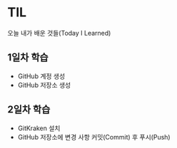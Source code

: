 # TIL
오늘 내가 배운 것들(Today I Learned)


## 1일차 학습
 - GitHub 계정 생성
 - GitHub 저장소 생성

## 2일차 학습
 - GitKraken 설치
 - GitHub 저장소에 변경 사항 커밋(Commit) 후 푸시(Push)
 
